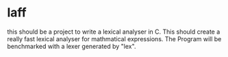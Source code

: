 # laff
this should be a project to write a lexical analyser in C. This should create a really fast lexical analyser for mathmatical expressions. The Program will be benchmarked with a lexer generated by "lex".
